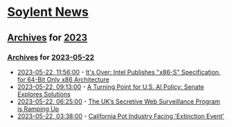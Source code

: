 # [Soylent News](../../../README.md)

## [Archives](../../index.md) for [2023](../index.md)

### [Archives](../../index.md) for [2023-05-22](index.md)

* [2023-05-22, 11:56:00](https://soylentnews.org/article.pl?sid=23/05/21/0747246&from=rss) - [It's Over: Intel Publishes \"x86-S\" Specification, for 64-Bit Only x86 Architecture](https://soylentnews.org/article.pl?sid=23/05/21/0747246&from=rss)
* [2023-05-22, 09:13:00](https://soylentnews.org/article.pl?sid=23/05/21/0439224&from=rss) - [A Turning Point for U.S. AI Policy: Senate Explores Solutions](https://soylentnews.org/article.pl?sid=23/05/21/0439224&from=rss)
* [2023-05-22, 06:25:00](https://soylentnews.org/article.pl?sid=23/05/21/0430219&from=rss) - [The UK’s Secretive Web Surveillance Program is Ramping Up](https://soylentnews.org/article.pl?sid=23/05/21/0430219&from=rss)
* [2023-05-22, 03:38:00](https://soylentnews.org/article.pl?sid=23/05/20/150246&from=rss) - [California Pot Industry Facing 'Extinction Event'](https://soylentnews.org/article.pl?sid=23/05/20/150246&from=rss)
